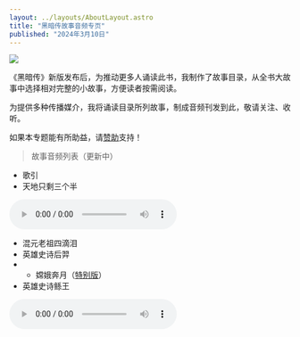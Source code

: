 ```yaml
---
layout: ../layouts/AboutLayout.astro
title: "黑暗传故事音频专页"
published: "2024年3月10日"
---
```

![](https://zhij.in/assets/yinpin.jpg)

《黑暗传》新版发布后，为推动更多人诵读此书，我制作了故事目录，从全书大故事中选择相对完整的小故事，方便读者按需阅读。

为提供多种传播媒介，我将诵读目录所列故事，制成音频刊发到此，敬请关注、收听。

如果本专题能有所助益，请[赞助](/assets/zhuizong.html)支持！

> 故事音频列表（更新中）

*   歌引
*   天地只剩三个半

<audio controls>
  <source src="/assets/xuzhang.mp3" type="audio/mpeg">
  Your browser does not support the audio element.
</audio>

*   混元老祖四滴泪
*   英雄史诗后羿
*   *   嫦娥奔月（[特别版](https://zhij.in/change "特别版")）
*   英雄史诗鲧王

<audio controls>
  <source src="/assets/gunwang.mp3" type="audio/mpeg">
  Your browser does not support the audio element.
</audio>
